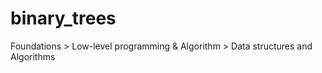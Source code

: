 # binary_trees
Foundations > Low-level programming &amp; Algorithm > Data structures and Algorithms
